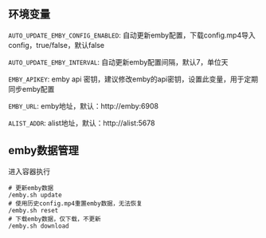 ## 环境变量

`AUTO_UPDATE_EMBY_CONFIG_ENABLED`: 自动更新emby配置，下载config.mp4导入config，true/false，默认false

`AUTO_UPDATE_EMBY_INTERVAL`: 自动更新emby配置间隔，默认7，单位天

`EMBY_APIKEY`: emby api 密钥，建议修改emby的api密钥，设置此变量，用于定期同步emby配置

`EMBY_URL`: emby地址，默认：http://emby:6908

`ALIST_ADDR`: alist地址，默认：http://alist:5678

## emby数据管理

进入容器执行

```
# 更新emby数据
/emby.sh update
# 使用历史config.mp4重置emby数据，无法恢复
/emby.sh reset
# 下载emby数据，仅下载，不更新
/emby.sh download
```